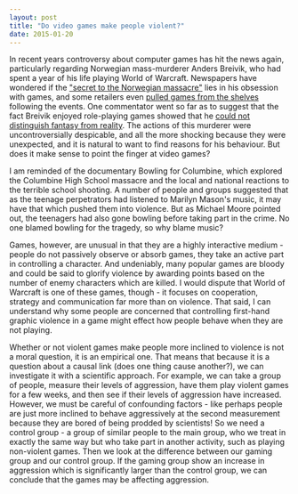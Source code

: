 ```yaml
---
layout: post
title: "Do video games make people violent?"
date: 2015-01-20
---
```

In recent years controversy about computer games has hit the news again, particularly regarding Norwegian mass-murderer Anders Breivik, who had spent a year of his life playing World of Warcraft. Newspapers have wondered if the ["secret to the Norwegian massacre"](http://www.huffingtonpost.co.uk/dr-raj-persaud/norwegian-massacre-computer-games_b_1430831.html) lies in his obsession with games, and some retailers even [pulled games from the shelves](http://www.arbitragemagazine.com/general/norway-retailers-pull-violent2-video-games3-shelves4-massacre/) following the events. One commentator went so far as to suggest that the fact Breivik enjoyed role-playing games showed that he [could not distinguish fantasy from reality](http://www.telegraph.co.uk/news/worldnews/europe/norway/9211988/Anders-Breivik-unable-to-distinguish-reality-says-professor.html). The actions of this murderer were uncontroversially despicable, and all the more shocking because they were unexpected, and it is natural to want to find reasons for his behaviour. But does it make sense to point the finger at video games?

I am reminded of the documentary Bowling for Columbine, which explored the Columbine High School massacre and the local and national reactions to the terrible school shooting. A number of people and groups suggested that as the teenage perpetrators had listened to Marilyn Mason's music, it may have that which pushed them into violence. But as Michael Moore pointed out, the teenagers had also gone bowling before taking part in the crime. No one blamed bowling for the tragedy, so why blame music?

Games, however, are unusual in that they are a highly interactive medium - people do not passively observe or absorb games, they take an active part in controlling a character. And undeniably, many popular games are bloody and could be said to glorify violence by awarding points based on the number of enemy characters which are killed. I would dispute that World of Warcraft is one of these games, though - it focuses on cooperation, strategy and communication far more than on violence. That said, I can understand why some people are concerned that controlling first-hand graphic violence in a game might effect how people behave when they are not playing.

Whether or not violent games make people more inclined to violence is not a moral question, it is an empirical one. That means that because it is a question about a causal link (does one thing cause another?), we can investigate it with a scientific approach. For example, we can take a group of people, measure their levels of aggression, have them play violent games for a few weeks, and then see if their levels of aggression have increased. However, we must be careful of confounding factors - like perhaps people are just more inclined to behave aggressively at the second measurement because they are bored of being prodded by scientists! So we need a control group - a group of similar people to the main group, who we treat in exactly the same way but who take part in another activity, such as playing non-violent games. Then we look at the difference between our gaming group and our control group. If the gaming group show an increase in aggression which is significantly larger than the control group, we can conclude that the games may be affecting aggression.